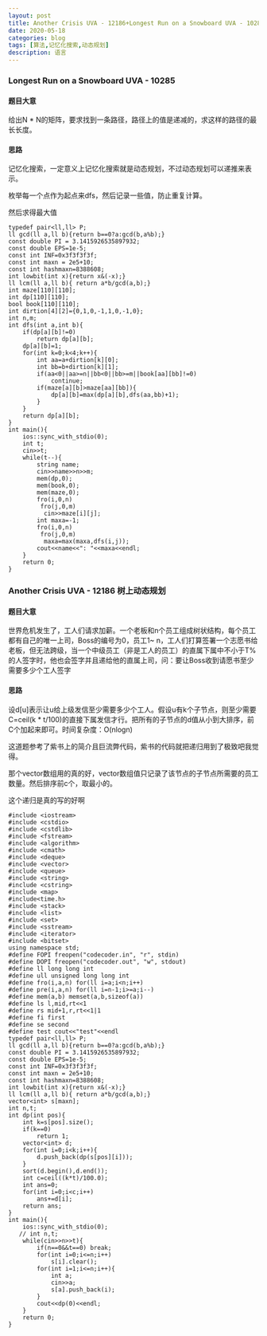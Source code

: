 ```yaml
---
layout: post
title: Another Crisis UVA - 12186+Longest Run on a Snowboard UVA - 10285 树上动态规划+简单动态规划
date: 2020-05-18
categories: blog
tags: [算法,记忆化搜索,动态规划]
description: 语言
---
```


### Longest Run on a Snowboard UVA - 10285
#### 题目大意
给出N * N的矩阵，要求找到一条路径，路径上的值是递减的，求这样的路径的最长长度。

#### 思路
记忆化搜索，一定意义上记忆化搜索就是动态规划，不过动态规划可以递推来表示。<br>

枚举每一个点作为起点来dfs，然后记录一些值，防止重复计算。

然后求得最大值

```
typedef pair<ll,ll> P;
ll gcd(ll a,ll b){return b==0?a:gcd(b,a%b);}
const double PI = 3.1415926535897932;
const double EPS=1e-5;
const int INF=0x3f3f3f3f;
const int maxn = 2e5+10;
const int hashmaxn=8388608;
int lowbit(int x){return x&(-x);}
ll lcm(ll a,ll b){ return a*b/gcd(a,b);}
int maze[110][110];
int dp[110][110];
bool book[110][110];
int dirtion[4][2]={0,1,0,-1,1,0,-1,0};
int n,m;
int dfs(int a,int b){
    if(dp[a][b]!=0)
        return dp[a][b];
    dp[a][b]=1;
    for(int k=0;k<4;k++){
        int aa=a+dirtion[k][0];
        int bb=b+dirtion[k][1];
        if(aa<0||aa>=n||bb<0||bb>=m||book[aa][bb]!=0)
            continue;
        if(maze[a][b]>maze[aa][bb]){
            dp[a][b]=max(dp[a][b],dfs(aa,bb)+1);
        }
    }
    return dp[a][b];
}
int main(){
    ios::sync_with_stdio(0);
    int t;
    cin>>t;
    while(t--){
        string name;
        cin>>name>>n>>m;
        mem(dp,0);
        mem(book,0);
        mem(maze,0);
        fro(i,0,n)
         fro(j,0,m)
          cin>>maze[i][j];
        int maxa=-1;
        fro(i,0,n)
         fro(j,0,m)
          maxa=max(maxa,dfs(i,j));
        cout<<name<<": "<<maxa<<endl;
    }
    return 0;
}
```

### Another Crisis UVA - 12186 树上动态规划

#### 题目大意
世界危机发生了，工人们请求加薪。一个老板和n个员工组成树状结构，每个员工都有自己的唯一上司，Boss的编号为0，员工1~ n，工人们打算签署一个志愿书给老板，但无法跨级，当一个中级员工（非是工人的员工）的直属下属中不小于T%的人签字时，他也会签字并且递给他的直属上司，问：要让Boss收到请愿书至少需要多少个工人签字

#### 思路
设d[u]表示让u给上级发信至少需要多少个工人。假设u有k个子节点，则至少需要C=ceil(k * t/100)的直接下属发信才行。把所有的子节点的d值从小到大排序，前C个加起来即可。时间复杂度：O(nlogn)

这道题参考了紫书上的简介且巨流弊代码，紫书的代码就把递归用到了极致吧我觉得。

那个vector数组用的真的好，vector数组值只记录了该节点的子节点所需要的员工数量。然后排序前c个，取最小的。

这个递归是真的写的好啊

```
#include <iostream>
#include <cstdio>
#include <cstdlib>
#include <fstream>
#include <algorithm>
#include <cmath>
#include <deque>
#include <vector>
#include <queue>
#include <string>
#include <cstring>
#include <map>
#include<time.h>
#include <stack>
#include <list>
#include <set>
#include <sstream>
#include <iterator>
#include <bitset>
using namespace std;
#define FOPI freopen("codecoder.in", "r", stdin)
#define DOPI freopen("codecoder.out", "w", stdout)
#define ll long long int
#define ull unsigned long long int
#define fro(i,a,n) for(ll i=a;i<n;i++)
#define pre(i,a,n) for(ll i=n-1;i>=a;i--)
#define mem(a,b) memset(a,b,sizeof(a))
#define ls l,mid,rt<<1
#define rs mid+1,r,rt<<1|1
#define fi first
#define se second
#define test cout<<"test"<<endl
typedef pair<ll,ll> P;
ll gcd(ll a,ll b){return b==0?a:gcd(b,a%b);}
const double PI = 3.1415926535897932;
const double EPS=1e-5;
const int INF=0x3f3f3f3f;
const int maxn = 2e5+10;
const int hashmaxn=8388608;
int lowbit(int x){return x&(-x);}
ll lcm(ll a,ll b){ return a*b/gcd(a,b);}
vector<int> s[maxn];
int n,t;
int dp(int pos){
    int k=s[pos].size();
    if(k==0)
        return 1;
    vector<int> d;
    for(int i=0;i<k;i++){
        d.push_back(dp(s[pos][i]));
    }
    sort(d.begin(),d.end());
    int c=ceil((k*t)/100.0);
    int ans=0;
    for(int i=0;i<c;i++)
        ans+=d[i];
    return ans;
}
int main(){
    ios::sync_with_stdio(0);
   // int n,t;
    while(cin>>n>>t){
        if(n==0&&t==0) break;
        for(int i=0;i<=n;i++)
            s[i].clear();
        for(int i=1;i<=n;i++){
            int a;
            cin>>a;
            s[a].push_back(i);
        }
        cout<<dp(0)<<endl;
    }
    return 0;
}
```








